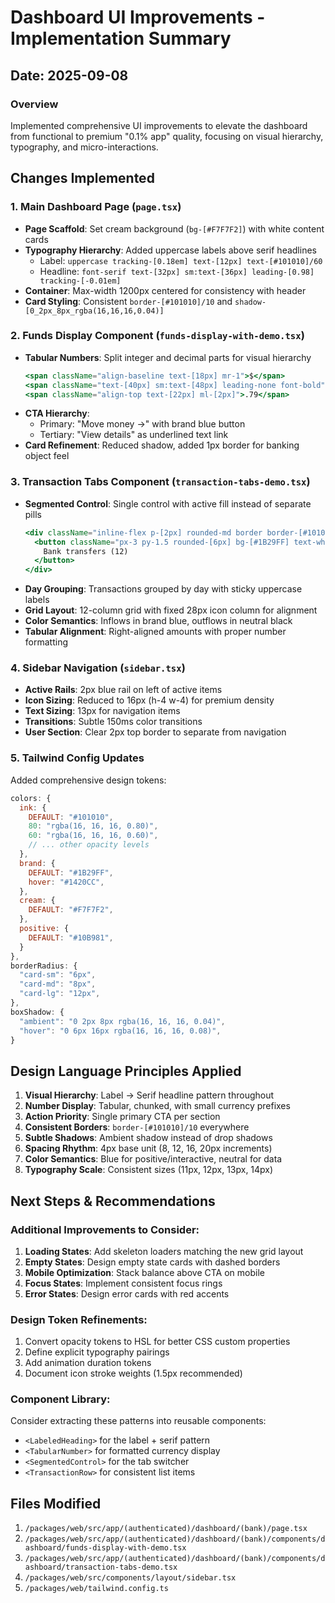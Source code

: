 # Dashboard UI Improvements - Implementation Summary

## Date: 2025-09-08

### Overview

Implemented comprehensive UI improvements to elevate the dashboard from functional to premium "0.1% app" quality, focusing on visual hierarchy, typography, and micro-interactions.

## Changes Implemented

### 1. Main Dashboard Page (`page.tsx`)

- **Page Scaffold**: Set cream background (`bg-[#F7F7F2]`) with white content cards
- **Typography Hierarchy**: Added uppercase labels above serif headlines
  - Label: `uppercase tracking-[0.18em] text-[12px] text-[#101010]/60`
  - Headline: `font-serif text-[32px] sm:text-[36px] leading-[0.98] tracking-[-0.01em]`
- **Container**: Max-width 1200px centered for consistency with header
- **Card Styling**: Consistent `border-[#101010]/10` and `shadow-[0_2px_8px_rgba(16,16,16,0.04)]`

### 2. Funds Display Component (`funds-display-with-demo.tsx`)

- **Tabular Numbers**: Split integer and decimal parts for visual hierarchy
  ```jsx
  <span className="align-baseline text-[18px] mr-1">$</span>
  <span className="text-[40px] sm:text-[48px] leading-none font-bold">461</span>
  <span className="align-top text-[22px] ml-[2px]">.79</span>
  ```
- **CTA Hierarchy**:
  - Primary: "Move money →" with brand blue button
  - Tertiary: "View details" as underlined text link
- **Card Refinement**: Reduced shadow, added 1px border for banking object feel

### 3. Transaction Tabs Component (`transaction-tabs-demo.tsx`)

- **Segmented Control**: Single control with active fill instead of separate pills
  ```jsx
  <div className="inline-flex p-[2px] rounded-md border border-[#101010]/10 bg-white text-[12px]">
    <button className="px-3 py-1.5 rounded-[6px] bg-[#1B29FF] text-white">
      Bank transfers (12)
    </button>
  </div>
  ```
- **Day Grouping**: Transactions grouped by day with sticky uppercase labels
- **Grid Layout**: 12-column grid with fixed 28px icon column for alignment
- **Color Semantics**: Inflows in brand blue, outflows in neutral black
- **Tabular Alignment**: Right-aligned amounts with proper number formatting

### 4. Sidebar Navigation (`sidebar.tsx`)

- **Active Rails**: 2px blue rail on left of active items
- **Icon Sizing**: Reduced to 16px (h-4 w-4) for premium density
- **Text Sizing**: 13px for navigation items
- **Transitions**: Subtle 150ms color transitions
- **User Section**: Clear 2px top border to separate from navigation

### 5. Tailwind Config Updates

Added comprehensive design tokens:

```js
colors: {
  ink: {
    DEFAULT: "#101010",
    80: "rgba(16, 16, 16, 0.80)",
    60: "rgba(16, 16, 16, 0.60)",
    // ... other opacity levels
  },
  brand: {
    DEFAULT: "#1B29FF",
    hover: "#1420CC",
  },
  cream: {
    DEFAULT: "#F7F7F2",
  },
  positive: {
    DEFAULT: "#10B981",
  }
},
borderRadius: {
  "card-sm": "6px",
  "card-md": "8px",
  "card-lg": "12px",
},
boxShadow: {
  "ambient": "0 2px 8px rgba(16, 16, 16, 0.04)",
  "hover": "0 6px 16px rgba(16, 16, 16, 0.08)",
}
```

## Design Language Principles Applied

1. **Visual Hierarchy**: Label → Serif headline pattern throughout
2. **Number Display**: Tabular, chunked, with small currency prefixes
3. **Action Priority**: Single primary CTA per section
4. **Consistent Borders**: `border-[#101010]/10` everywhere
5. **Subtle Shadows**: Ambient shadow instead of drop shadows
6. **Spacing Rhythm**: 4px base unit (8, 12, 16, 20px increments)
7. **Color Semantics**: Blue for positive/interactive, neutral for data
8. **Typography Scale**: Consistent sizes (11px, 12px, 13px, 14px)

## Next Steps & Recommendations

### Additional Improvements to Consider:

1. **Loading States**: Add skeleton loaders matching the new grid layout
2. **Empty States**: Design empty state cards with dashed borders
3. **Mobile Optimization**: Stack balance above CTA on mobile
4. **Focus States**: Implement consistent focus rings
5. **Error States**: Design error cards with red accents

### Design Token Refinements:

1. Convert opacity tokens to HSL for better CSS custom properties
2. Define explicit typography pairings
3. Add animation duration tokens
4. Document icon stroke weights (1.5px recommended)

### Component Library:

Consider extracting these patterns into reusable components:

- `<LabeledHeading>` for the label + serif pattern
- `<TabularNumber>` for formatted currency display
- `<SegmentedControl>` for the tab switcher
- `<TransactionRow>` for consistent list items

## Files Modified

1. `/packages/web/src/app/(authenticated)/dashboard/(bank)/page.tsx`
2. `/packages/web/src/app/(authenticated)/dashboard/(bank)/components/dashboard/funds-display-with-demo.tsx`
3. `/packages/web/src/app/(authenticated)/dashboard/(bank)/components/dashboard/transaction-tabs-demo.tsx`
4. `/packages/web/src/components/layout/sidebar.tsx`
5. `/packages/web/tailwind.config.ts`
